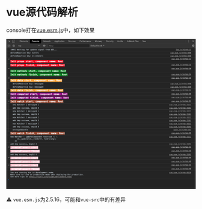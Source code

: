 # vue源代码解析

console打在[vue.esm.js](./node_modules/vue/dist/vue.esm.js)中，如下效果

![](./static/console.png)

⚠️ `vue.esm.js`为2.5.16，可能和`vue-src`中的有差异
